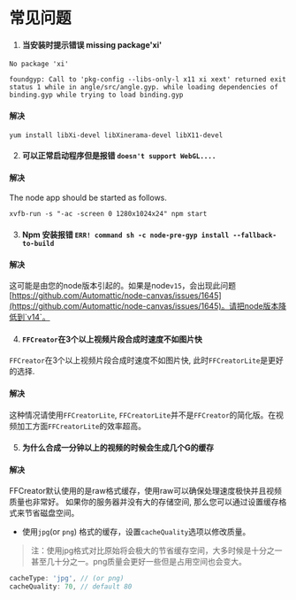 # 常见问题

1. #### 当安装时提示错误 missing package'xi'

```shell
No package 'xi'

foundgyp: Call to 'pkg-config --libs-only-l x11 xi xext' returned exit status 1 while in angle/src/angle.gyp. while loading dependencies of binding.gyp while trying to load binding.gyp
```

#### 解决

```shell
yum install libXi-devel libXinerama-devel libX11-devel
```

2. #### 可以正常启动程序但是报错 `doesn't support WebGL....`

#### 解决

The node app should be started as follows.

```shell
xvfb-run -s "-ac -screen 0 1280x1024x24" npm start
```

3. #### Npm 安装报错 `ERR! command sh -c node-pre-gyp install --fallback-to-build`

#### 解决

这可能是由您的node版本引起的。如果是node`v15`，会出现此问题 [https://github.com/Automattic/node-canvas/issues/1645](https://github.com/Automattic/node-canvas/issues/1645)。请把node版本降低到`v14`。

4. #### `FFCreator`在3个以上视频片段合成时速度不如图片快

`FFCreator`在3个以上视频片段合成时速度不如图片快, 此时`FFCreatorLite`是更好的选择.

#### 解决

这种情况请使用`FFCreatorLite`, `FFCreatorLite`并不是`FFCreator`的简化版。在视频加工方面`FFCreatorLite`的效率超高。

5. #### 为什么合成一分钟以上的视频的时候会生成几个G的缓存

#### 解决

FFCreator默认使用的是raw格式缓存，使用raw可以确保处理速度极快并且视频质量也非常好。
如果你的服务器并没有大的存储空间, 那么您可以通过设置缓存格式来节省磁盘空间。

- 使用`jpg`(or `png`) 格式的缓存，设置`cacheQuality`选项以修改质量。
> 注：使用jpg格式对比原始将会极大的节省缓存空间，大多时候是十分之一甚至几十分之一。png质量会更好一些但是占用空间也会变大。

```javascript
cacheType: 'jpg', // (or png)
cacheQuality: 70, // default 80
```
